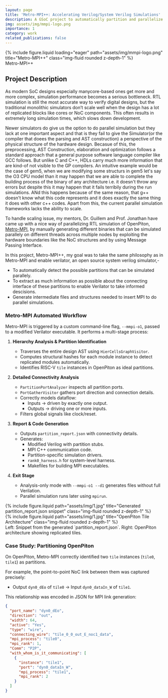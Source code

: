```yaml
---
layout: page
title: 'Metro-MPI++: Accelerating Verilog/System Verilog Simulations'
description: A GSoC project to automatically partition and parallelize hardware simulations in Verilator using MPI.
img: assets/img/mmpi-logo.png
importance: 1
category: work
related_publications: false
---
```


<div class="row">
    <div class="col-sm mt-3 mt-md-0">
        {% include figure.liquid loading="eager" path="assets/img/mmpi-logo.png" title="Metro-MPI++" class="img-fluid rounded z-depth-1" %}
    </div>
</div>
<div class="caption">
    Metro-MPI++
</div>

## Project Description

As modern SoC designs especially manycore-based ones get more and more complex, simulation performance becomes a serious bottleneck. RTL simulation is still the most accurate way to verify digital
designs, but the traditional monolithic simulators don’t scale well when the design has a lot of replicated
blocks like cores or NoC components. This often results in extremely long simulation times, which slows
down development.

Newer simulators do give us the option to do parallel simulation but they lack at one important aspect and that is they fail to give the Simulator(or the compiler that doees the parsing and AST construction) a perspective of the physical structure of the hardware design. Becasue of this, the preprocessing, AST Construction, elaboration and optimization follows a standard approach that a general purpose software language compiler like GCC follows. But unlike C and C++, HDLs carry much more information that are kind-of not visible to the GP compilers. An intuitive example would be the case of gem5, when we are modifying some structurs in gem5 let's say the O3 CPU model than it may happen that we are able to complete the building process of the binary of any architecture i.e. it doesn't throw any errors but despite this it may happen that it fails terribily during the run simulations. ANd this happens because of the same reason, that g++ doesn't know what this code represents and it does exactly the same thing it does with other c++ codes. Apart from this, the current parallel simulation frameworks lacks the ability to scale.

To handle scaling issue, my mentors, Dr. Guillem and Prof. Jonathan have came up with a nice way of parallelizing RTL simulation of OpenPiton, [Metro-MPI](https://ieeexplore.ieee.org/abstract/document/10137080), by manually generating different binaries that can be simulated parallely on different threads across multiple nodes by exploiting the hardware boundaries like the NoC structures and by using Message Passing Interface.

In this project, Metro-MPI++, my goal was to take the same philosophy as in Metro-MPI and enable verilator, an open source system verilog simulator,-
   * To automatically detect the possible partitions that can be simulated parallely.
   * To extract as much information as possible about the connecting interface of these partitions to enable Verilator to take informed descisions.
   * Generate intermediate files and structures needed to insert MPI to do parallel simulations.

### Metro-MPI Automated Workflow

Metro-MPI is triggered by a custom command-line flag, `--mmpi-o1`, passed to a modified Verilator executable. It performs a multi-stage process:

1. **Hierarchy Analysis & Partition Identification**  
   * Traverses the entire design AST using `HierCellsGraphVisitor`.  
   * Computes structural hashes for each module instance to detect replicated modules automatically.  
   * Identifies RISC-V `tile` instances in OpenPiton as ideal partitions.

2. **Detailed Connectivity Analysis**  
   * `PartitionPortAnalyzer` inspects all partition ports.  
   * `PortGatherVisitor` gathers port direction and connection details.  
   * Correctly models dataflow:  
      - Inputs → driven by exactly one output.  
      - Outputs → driving one or more inputs.  
   * Filters global signals like clock/reset.

3. **Report & Code Generation**  
   * Outputs `partition_report.json` with connectivity details.  
   * Generates:  
     - Modified Verilog with partition stubs.  
     - MPI C++ communication code.  
     - Partition-specific simulation drivers.  
     - `rank0_harness.h` for system-level harness.  
     - Makefiles for building MPI executables.

4. **Exit Stage**  
   * Analysis-only mode with `--mmpi-o1 --d1` generates files without full Verilation.  
   * Parallel simulation runs later using `mpirun`.

<div class="row justify-content-sm-center">
    <div class="col-sm-8 mt-3 mt-md-0">
        {% include figure.liquid path="assets/img/1.jpg" title="Generated partition_report.json snippet" class="img-fluid rounded z-depth-1" %}
    </div>
    <div class="col-sm-4 mt-3 mt-md-0">
        {% include figure.liquid path="assets/img/1.jpg" title="OpenPiton Tile Architecture" class="img-fluid rounded z-depth-1" %}
    </div>
</div>
<div class="caption">
    Left: Snippet from the generated `partition_report.json`. Right: OpenPiton architecture showing replicated tiles.
</div>

### Case Study: Partitioning OpenPiton

On OpenPiton, Metro-MPI correctly identified two `tile` instances (`tile0`, `tile1`) as partitions.  

For example, the point-to-point NoC link between them was captured precisely:  

* Output `dyn0_dEo` of `tile0` → Input `dyn0_dataIn_W` of `tile1`.

This relationship was encoded in JSON for MPI link generation:

```json
{
  "port_name": "dyn0_dEo",
  "direction": "out",
  "width": 64,
  "active": "Yes",
  "type": "wire",
  "connecting_wire": "tile_0_0_out_E_noc1_data",
  "mpi_process": "tile0",
  "mpi_rank": 1,
  "Comm": "P2P",
  "with_whom_is_it_communicating": [
    {
      "instance": "tile1",
      "port": "dyn0_dataIn_W",
      "mpi_process": "tile1",
      "mpi_rank": 2
    }
  ]
}
